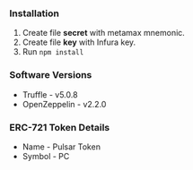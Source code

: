 ### Installation

1. Create file **secret** with metamax mnemonic.
2. Create file **key** with Infura key.
3. Run `npm install`

### Software Versions

* Truffle - v5.0.8
* OpenZeppelin - v2.2.0

### ERC-721 Token Details

* Name - Pulsar Token
* Symbol - PC
